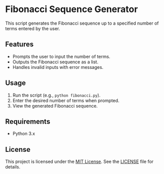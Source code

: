 # Fibonacci Sequence Generator

This script generates the Fibonacci sequence up to a specified number of terms entered by the user.

## Features
- Prompts the user to input the number of terms.
- Outputs the Fibonacci sequence as a list.
- Handles invalid inputs with error messages.

## Usage
1. Run the script (e.g., `python fibonacci.py`).
2. Enter the desired number of terms when prompted.
3. View the generated Fibonacci sequence.

## Requirements
- Python 3.x

## License
This project is licensed under the [MIT License](LICENSE). See the [LICENSE](LICENSE) file for details.

